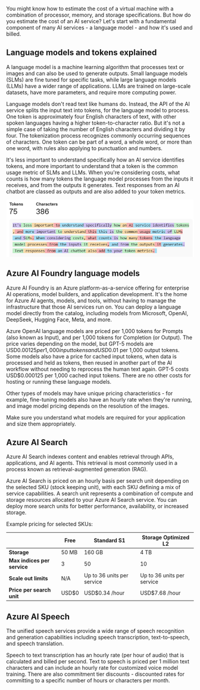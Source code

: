 You might know how to estimate the cost of a virtual machine with a combination of processor, memory, and storage specifications. But how do you estimate the cost of an AI service? Let's start with a fundamental component of many AI services - a language model - and how it's used and billed.

## Language models and tokens explained

A language model is a machine learning algorithm that processes text or images and can also be used to generate outputs. Small language models (SLMs) are fine tuned for specific tasks, while large language models (LLMs) have a wider range of applications. LLMs are trained on large-scale datasets, have more parameters, and require more computing power.

Language models don't read text like humans do. Instead, the API of the AI service splits the input text into tokens, for the language model to process. One token is approximately four English characters of text, with other spoken languages having a higher token-to-character ratio. But it's not a simple case of taking the number of English characters and dividing it by four. The tokenization process recognizes commonly occurring sequences of characters. One token can be part of a word, a whole word, or more than one word, with rules also applying to punctuation and numbers.

It's less important to understand specifically how an AI service identifies tokens, and more important to understand that a token is the common usage metric of SLMs and LLMs. When you're considering costs, what counts is how many tokens the language model processes from the inputs it receives, and from the outputs it generates. Text responses from an AI chatbot are classed as outputs and are also added to your token metrics. 

[![A diagram showing how tokens relate to characters.](../media/tokens-characters.png)](../media/tokens-characters-big.png#lightbox)

## Azure AI Foundry language models

Azure AI Foundry is an Azure platform-as-a-service offering for enterprise AI operations, model builders, and application development. It's the home for Azure AI agents, models, and tools, without having to manage the infrastructure that those AI services run on. You can deploy a language model directly from the catalog, including models from Microsoft, OpenAI, DeepSeek, Hugging Face, Meta, and more.  

Azure OpenAI language models are priced per 1,000 tokens for Prompts (also known as Input), and per 1,000 tokens for Completion (or Output). The price varies depending on the model, but GPT-5 models are USD$0.00125 per 1,000 input tokens and USD$0.01 per 1,000 output tokens. Some models also have a price for cached input tokens, when data is processed and held as tokens, then reused in another part of the AI workflow without needing to reprocess the human text again. GPT-5 costs USD$0.000125 per 1,000 cached input tokens. There are no other costs for hosting or running these language models.

Other types of models may have unique pricing characteristics - for example, fine-tuning models also have an hourly rate when they're running, and image model pricing depends on the resolution of the images.

Make sure you understand what models are required for your application and size them appropriately.  

## Azure AI Search

Azure AI Search indexes content and enables retrieval through APIs, applications, and AI agents. This retrieval is most commonly used in a process known as retrieval-augmented generation (RAG). 

Azure AI Search is priced on an hourly basis per search unit depending on the selected SKU (stock keeping unit), with each SKU defining a mix of service capabilities. A search unit represents a combination of compute and storage resources allocated to your Azure AI Search service. You can deploy more search units for better performance, availability, or increased storage.

Example pricing for selected SKUs:

| | **Free** | **Standard S1** | **Storage Optimized L2** |
|---|---|---|---|
| **Storage** | 50 MB | 160 GB | 4 TB |
| **Max indices per service** | 3 | 50 | 10 |
| **Scale out limits** | N/A | Up to 36 units per service | Up to 36 units per service |
| **Price per search unit** | USD$0 | USD$0.34 /hour | USD$7.68 /hour |

## Azure AI Speech

The unified speech services provide a wide range of speech recognition and generation capabilities including speech transcription, text-to-speech, and speech translation.

Speech to text transcription has an hourly rate (per hour of audio) that is calculated and billed per second. Text to speech is priced per 1 million text characters and can include an hourly rate for customized voice model training. There are also commitment tier discounts - discounted rates for committing to a specific number of hours or characters per month.
